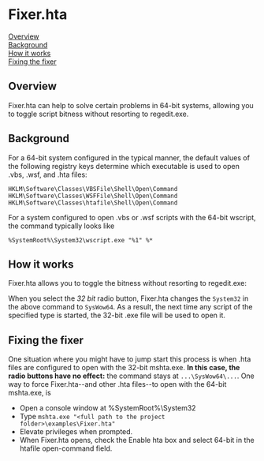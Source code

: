 # Fixer.hta

[Overview]  
[Background]  
[How it works]  
[Fixing the fixer]

## Overview

Fixer.hta can help to solve certain problems in 64-bit systems, allowing you to toggle script bitness without resorting to regedit.exe.  

## Background

For a 64-bit system configured in the typical manner, the default values of the following registry keys determine which executable is used to open .vbs, .wsf, and .hta files:  

``` paths
HKLM\Software\Classes\VBSFile\Shell\Open\Command
HKLM\Software\Classes\WSFFile\Shell\Open\Command
HKLM\Software\Classes\htafile\Shell\Open\Command
```

For a system configured to open .vbs or .wsf scripts with the 64-bit wscript, the command typically looks like  

`%SystemRoot%\System32\wscript.exe "%1" %*`

## How it works

Fixer.hta allows you to toggle the bitness without resorting to regedit.exe:

When you select the *32 bit* radio button, Fixer.hta changes the `System32` in the above command to `SysWow64`. As a result, the next time any script of the specified type is started, the 32-bit .exe file will be used to open it.

## Fixing the fixer

One situation where you might have to jump start this process is when .hta files are configured to open with the 32-bit mshta.exe. **In this case, the radio buttons have no effect:** the command stays at `...\SysWow64\...`. One way to force Fixer.hta--and other .hta files--to open with the 64-bit mshta.exe, is

- Open a console window at %SystemRoot%\System32
- Type `mshta.exe "<full path to the project folder>\examples\Fixer.hta"`
- Elevate privileges when prompted. 
- When Fixer.hta opens, check the Enable hta box and select 64-bit in the htafile open-command field.

[Overview]: #overview  
[Background]: #background  
[How it works]: #how-it-works  
[Fixing the fixer]: #fixing-the-fixer
